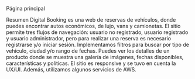 Página principal

Resumen
Digital Booking es una web de reservas de vehículos, donde puedes encontrar autos
económicos, de lujo, vans y camionetas. El sitio permite tres flujos de navegación: usuario
no registrado, usuario registrado y usuario administrador, pero para realizar una reserva es
necesario registrarse y/o iniciar sesión. Implementamos filtros para buscar por tipo de
vehículo, ciudad y/o rango de fechas. Puedes ver los detalles de un producto donde se
muestra una galería de imágenes, fechas disponibles, características y políticas. El sitio es
responsive y se tuvo en cuenta la UX/UI. Además, utilizamos algunos servicios de AWS.
